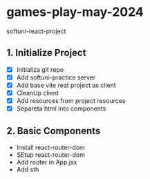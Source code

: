 # games-play-may-2024
softuni-react-project


## 1. Initialize Project
 - [x] Initializa git repo
 - [x] Add softuni-practice server
 - [x] Add base vite reat project as client
 - [x] CleanUp client
 - [x] Add resources from project resources
 - [x] Separeta html into components

## 2. Basic Components
 * Install react-router-dom
 * SEtup react-router-dom
 * Add router in App.jsx
 * Add sth
## 